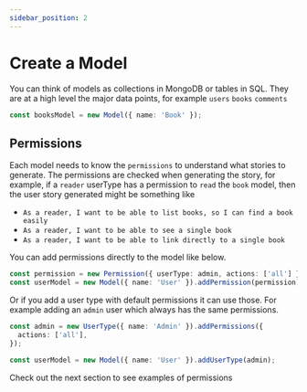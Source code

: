 ```yaml
---
sidebar_position: 2
---
```


# Create a Model

You can think of models as collections in MongoDB or tables in SQL. They are at a high level the major data points, for example `users` `books` `comments`

```typescript
const booksModel = new Model({ name: 'Book' });
```

## Permissions

Each model needs to know the `permissions` to understand what stories to generate. The permissions are checked when generating the story, for example, if a `reader` userType has a permission to `read` the `book` model, then the user story generated might be something like

- `As a reader, I want to be able to list books, so I can find a book easily`
- `As a reader, I want to be able to see a single book`
- `As a reader, I want to be able to link directly to a single book`

You can add permissions directly to the model like below.

```typescript
const permission = new Permission({ userType: admin, actions: ['all'] });
const userModel = new Model({ name: 'User' }).addPermission(permission);
```

Or if you add a user type with default permissions it can use those. For example adding an `admin` user which always has the same permissions.

```typescript
const admin = new UserType({ name: 'Admin' }).addPermissions({
  actions: ['all'],
});

const userModel = new Model({ name: 'User' }).addUserType(admin);
```

Check out the next section to see examples of permissions
